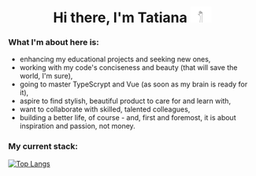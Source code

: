 <h1 align="center">Hi there, I'm Tatiana</a> 
<img src="https://github.com/Meniaylo/Meniaylo/blob/main/images/hello.gif" height="32"/></h1>

### What I'm about here is:
- enhancing my educational projects and seeking new ones,
- working with my code's conciseness and beauty (that will save the world, I'm sure),
- going to master TypeScrypt and Vue (as soon as my brain is ready for it),
- aspire to find stylish, beautiful product to care for and learn with,
- want to collaborate with skilled, talented colleagues,
- building a better life, of course - and, first and foremost, it is about inspiration and passion, not money.


### My current stack:

<!--
**Meniaylo/Meniaylo** is a ✨ _special_ ✨ repository because its `README.md` (this file) appears on your GitHub profile.

Here are some ideas to get you started:

- 🔭 I’m currently working on ...
- 🌱 I’m currently learning ...
- 👯 I’m looking to collaborate on ...
- 🤔 I’m looking for help with ...
- 💬 Ask me about ...
- 📫 How to reach me: ...
- 😄 Pronouns: ...
- ⚡ Fun fact: ...
-->

[![Top Langs](https://github-readme-stats.vercel.app/api/top-langs/?username=Meniaylo&layout=compact)](https://github.com/anuraghazra/github-readme-stats)
